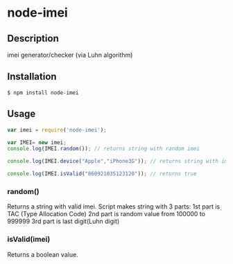 # node-imei
## Description
imei generator/checker (via Luhn algorithm)

## Installation
    $ npm install node-imei
    
## Usage
``` javascript
var imei = require('node-imei');

var IMEI= new imei;
console.log(IMEI.random()); // returns string with random imei

console.log(IMEI.device("Apple","iPhone3G")); // returns string with imei by device TAC

console.log(IMEI.isValid("860921035123120")); // returns true
```

### random()
Returns a string with valid imei. Script makes string with 3 parts:
1st part is TAC (Type Allocation Code)
2nd part is random value from 100000 to 999999
3rd part is last digit(Luhn digit)

### isValid(imei)
Returns a boolean value.

